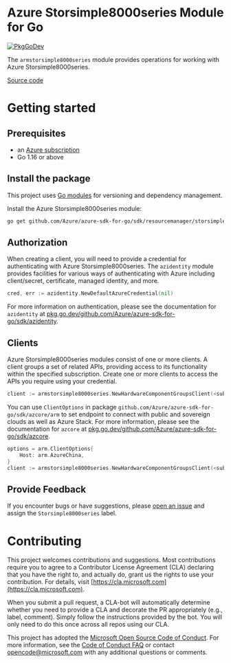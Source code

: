 # Azure Storsimple8000series Module for Go

[![PkgGoDev](https://pkg.go.dev/badge/github.com/Azure/azure-sdk-for-go/sdk/resourcemanager/storsimple8000series/armstorsimple8000series)](https://pkg.go.dev/github.com/Azure/azure-sdk-for-go/sdk/resourcemanager/storsimple8000series/armstorsimple8000series)

The `armstorsimple8000series` module provides operations for working with Azure Storsimple8000series.

[Source code](https://github.com/Azure/azure-sdk-for-go/tree/main/sdk/resourcemanager/storsimple8000series/armstorsimple8000series)

# Getting started

## Prerequisites

- an [Azure subscription](https://azure.microsoft.com/free/)
- Go 1.16 or above

## Install the package

This project uses [Go modules](https://github.com/golang/go/wiki/Modules) for versioning and dependency management.

Install the Azure Storsimple8000series module:

```sh
go get github.com/Azure/azure-sdk-for-go/sdk/resourcemanager/storsimple8000series/armstorsimple8000series
```

## Authorization

When creating a client, you will need to provide a credential for authenticating with Azure Storsimple8000series.  The `azidentity` module provides facilities for various ways of authenticating with Azure including client/secret, certificate, managed identity, and more.

```go
cred, err := azidentity.NewDefaultAzureCredential(nil)
```

For more information on authentication, please see the documentation for `azidentity` at [pkg.go.dev/github.com/Azure/azure-sdk-for-go/sdk/azidentity](https://pkg.go.dev/github.com/Azure/azure-sdk-for-go/sdk/azidentity).

## Clients

Azure Storsimple8000series modules consist of one or more clients.  A client groups a set of related APIs, providing access to its functionality within the specified subscription.  Create one or more clients to access the APIs you require using your credential.

```go
client := armstorsimple8000series.NewHardwareComponentGroupsClient(<subscription ID>, cred, nil)
```

You can use `ClientOptions` in package `github.com/Azure/azure-sdk-for-go/sdk/azcore/arm` to set endpoint to connect with public and sovereign clouds as well as Azure Stack. For more information, please see the documentation for `azcore` at [pkg.go.dev/github.com/Azure/azure-sdk-for-go/sdk/azcore](https://pkg.go.dev/github.com/Azure/azure-sdk-for-go/sdk/azcore).

```go
options = arm.ClientOptions{
    Host: arm.AzureChina,
}
client := armstorsimple8000series.NewHardwareComponentGroupsClient(<subscription ID>, cred, &options)
```

## Provide Feedback

If you encounter bugs or have suggestions, please
[open an issue](https://github.com/Azure/azure-sdk-for-go/issues) and assign the `Storsimple8000series` label.

# Contributing

This project welcomes contributions and suggestions. Most contributions require
you to agree to a Contributor License Agreement (CLA) declaring that you have
the right to, and actually do, grant us the rights to use your contribution.
For details, visit [https://cla.microsoft.com](https://cla.microsoft.com).

When you submit a pull request, a CLA-bot will automatically determine whether
you need to provide a CLA and decorate the PR appropriately (e.g., label,
comment). Simply follow the instructions provided by the bot. You will only
need to do this once across all repos using our CLA.

This project has adopted the
[Microsoft Open Source Code of Conduct](https://opensource.microsoft.com/codeofconduct/).
For more information, see the
[Code of Conduct FAQ](https://opensource.microsoft.com/codeofconduct/faq/)
or contact [opencode@microsoft.com](mailto:opencode@microsoft.com) with any
additional questions or comments.
